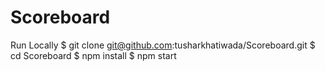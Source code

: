 # Scoreboard

Run Locally
$ git clone git@github.com:tusharkhatiwada/Scoreboard.git
$ cd Scoreboard
$ npm install
$ npm start
